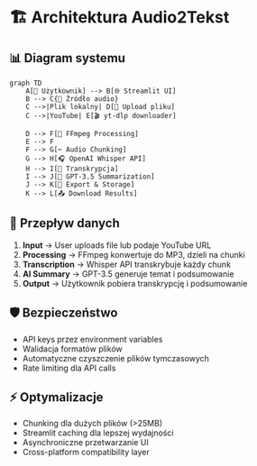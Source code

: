 # 🏗️ Architektura Audio2Tekst

## 📊 Diagram systemu

```mermaid
graph TD
    A[👤 Użytkownik] --> B[🌐 Streamlit UI]
    B --> C{📁 Źródło audio}
    C -->|Plik lokalny| D[📂 Upload pliku]
    C -->|YouTube| E[🎬 yt-dlp downloader]
    
    D --> F[🔧 FFmpeg Processing]
    E --> F
    F --> G[✂️ Audio Chunking]
    G --> H[🎧 OpenAI Whisper API]
    H --> I[📝 Transkrypcja]
    I --> J[🤖 GPT-3.5 Summarization]
    J --> K[💾 Export & Storage]
    K --> L[📤 Download Results]
```

## 🔄 Przepływ danych

1. **Input** → User uploads file lub podaje YouTube URL
2. **Processing** → FFmpeg konwertuje do MP3, dzieli na chunki
3. **Transcription** → Whisper API transkrybuje każdy chunk
4. **AI Summary** → GPT-3.5 generuje temat i podsumowanie
5. **Output** → Użytkownik pobiera transkrypcję i podsumowanie

## 🛡️ Bezpieczeństwo

- API keys przez environment variables
- Walidacja formatów plików
- Automatyczne czyszczenie plików tymczasowych
- Rate limiting dla API calls

## ⚡ Optymalizacje

- Chunking dla dużych plików (>25MB)
- Streamlit caching dla lepszej wydajności
- Asynchroniczne przetwarzanie UI
- Cross-platform compatibility layer

